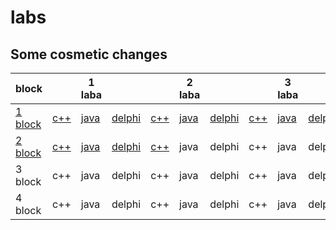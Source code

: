 # labs
## Some cosmetic changes


| block                        |                                                                            |                  1 laba                                |                                                   |                                                                            |              2 laba                                    |                                                   |                                                                            |  3 laba                                                 |                                                   |                                                                            |  4 laba                                                 |                                                   |
|------------------------------|----------------------------------------------------------------------------|--------------------------------------------------------|---------------------------------------------------|----------------------------------------------------------------------------|--------------------------------------------------------|---------------------------------------------------|----------------------------------------------------------------------------|---------------------------------------------------------|---------------------------------------------------|----------------------------------------------------------------------------|---------------------------------------------------------|---------------------------------------------------|
| <a href="1block">1 block</a> | <a href="1block/1/C++/ConsoleApplication1/ConsoleApplication1.cpp">c++</a> | <a href="1block/1/Java/project/src/Main.java">java</a> | <a href="1block/1/Delphi/Project1.dpr">delphi</a> | <a href="1block/2/C++/ConsoleApplication1/ConsoleApplication1.cpp">c++</a> | <a href="1block/2/Java/project/src/Main.java">java</a> | <a href="1block/2/Delphi/Project1.dpr">delphi</a> | <a href="1block/3/C++/ConsoleApplication1/ConsoleApplication1.cpp">c++</a> | <a href="1block/3/Java/untitled/src/Main.java">java</a> | <a href="1block/3/Delphi/Project1.dpr">delphi</a> | <a href="1block/4/C++/ConsoleApplication1/ConsoleApplication1.cpp">c++</a> | <a href="1block/4/Java/untitled/src/Main.java">java</a> | <a href="1block/4/Delphi/Project1.dpr">delphi</a> |
| <a href="2block">2 block</a> | <a href="2block/1/c++/ConsoleApplication1/ConsoleApplication1.cpp">c++</a> | <a href="2block/1/Java/project/src/Main.java">java</a> | <a href="2block/1/Delphi/Project2.dpr">delphi</a> | <a href="2block/2/C++/ConsoleApplication1/ConsoleApplication1.cpp">c++</a> | java                                                   |    delphi                                         | c++                                                                        | java                                                    | delphi                                            |  c++                                                                       |   java                                                  |  delphi                                           |
| 3 block                      | c++                                                                        | java                                                   | delphi                                            |    c++                                                                     | java                                                   | delphi                                            | c++                                                                        | java                                                    | delphi                                            |  c++                                                                       |   java                                                  |  delphi                                           |
| 4 block                      | c++                                                                        | java                                                   | delphi                                            |   c++                                                                      | java                                                   | delphi                                            | c++                                                                        | java                                                    | delphi                                            |  c++                                                                       |   java                                                  |  delphi                                           |
